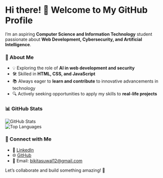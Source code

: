 # Hi there! 👋 Welcome to My GitHub Profile  

I’m an aspiring **Computer Science and Information Technology** student passionate about **Web Development, Cybersecurity, and Artificial Intelligence**.  

### 🚀 About Me  
- 💡 Exploring the role of **AI in web development and security**  
- 🛠️ Skilled in **HTML, CSS, and JavaScript**  
- 📚 Always eager to **learn and contribute** to innovative advancements in technology  
- 🔍 Actively seeking opportunities to apply my skills to **real-life projects**  

### 📊 GitHub Stats  
![GitHub Stats](https://github-readme-stats.vercel.app/api?username=Bikita0102&show_icons=true&theme=radical)  
![Top Languages](https://github-readme-stats.vercel.app/api/top-langs/?username=Bikita0102&layout=compact&theme=radical)  

### 🔗 Connect with Me  
- 💼 [LinkedIn](https://www.linkedin.com/in/bikita-suwal/)  
- 🌐 [GitHub](https://github.com/Bikita0102)  
- 📧 Email: bikitasuwal12@gmail.com  

Let’s collaborate and build something amazing! 🚀  
